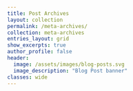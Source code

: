 ```yaml
---
title: Post Archives
layout: collection
permalink: /meta-archives/
collection: meta-archives
entries_layout: grid
show_excerpts: true
author_profile: false
header:
  image: /assets/images/blog-posts.svg
  image_description: "Blog Post banner"
classes: wide
---
```

